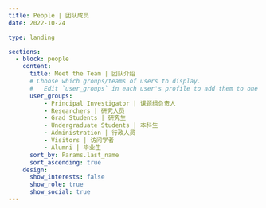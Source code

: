 ```yaml
---
title: People | 团队成员
date: 2022-10-24

type: landing

sections:
  - block: people
    content:
      title: Meet the Team | 团队介绍
      # Choose which groups/teams of users to display.
      #   Edit `user_groups` in each user's profile to add them to one or more of these groups.
      user_groups:
          - Principal Investigator | 课题组负责人
          - Researchers | 研究人员
          - Grad Students | 研究生
          - Undergraduate Students | 本科生
          - Administration | 行政人员
          - Visitors | 访问学者
          - Alumni | 毕业生
      sort_by: Params.last_name
      sort_ascending: true
    design:
      show_interests: false
      show_role: true
      show_social: true
---
```

